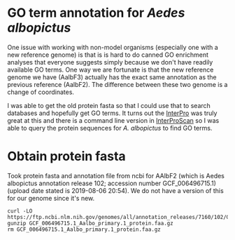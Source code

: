 # GO term annotation for *Aedes albopictus*

One issue with working with non-model organisms (especially one with a new reference genome) is that is is hard to do canned GO enrichment analyses that everyone suggests simply because we don't have readily available GO terms. One way we are fortunate is that the new reference genome we have (AalbF3) actually has the exact same annotation as the previous reference (AalbF2). The difference between these two genome is a change of coordinates.

I was able to get the old protein fasta so that I could use that to search databases and hopefully get GO terms. It turns out the [InterPro](http://www.ebi.ac.uk/interpro/) was truly great at this and there is a command line version in [InterProScan](https://interproscan-docs.readthedocs.io/en/latest/Introduction.html) so I was able to query the protein sequences for *A. albopictus* to find GO terms.

# Obtain protein fasta
Took protein fasta and annotation file from ncbi for AAlbF2 (which is Aedes albopictus annotation release 102; accession number GCF_006496715.1) (upload date stated is 2019-08-06 20:54). We do not have a version of this for our genome since it's new.
```
curl -LO https://ftp.ncbi.nlm.nih.gov/genomes/all/annotation_releases/7160/102/GCF_006496715.1_Aalbo_primary.1/GCF_006496715.1_Aalbo_primary.1_protein.faa.gz
gunzip GCF_006496715.1_Aalbo_primary.1_protein.faa.gz
rm GCF_006496715.1_Aalbo_primary.1_protein.faa.gz
```



